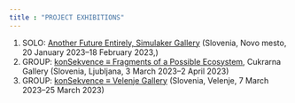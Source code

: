 ```yaml
---
title : "PROJECT EXHIBITIONS"
---
```


1. SOLO: <a href="https://kons-platforma.org/dogodki/nejc-trampuz-another-future-entirely/" target="_blank">Another Future Entirely, Simulaker Gallery</a> (Slovenia, Novo mesto, 20 January 2023–18 February 2023,)
2. GROUP: <a href="https://cukrarna.art/en/program/exhibitions/14/konsekvence-fragments-of-a-possible-ecosystem/" target="_blank">konSekvence ≡ Fragments of a Possible Ecosystem</a>, Cukrarna Gallery (Slovenia, Ljubljana, 3 March 2023–2 April 2023)
3. GROUP: <a href="http://www.galerijavelenje.si/p/napovednik/dog/763-konsekvence-≡-fragmenti-moznega-ekosistema/" target="_blank">konSekvence ≡ Velenje Gallery</a> (Slovenia, Velenje, 7 March 2023–25 March 2023)
